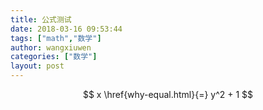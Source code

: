```yaml
---
title: 公式测试
date: 2018-03-16 09:53:44
tags: ["math","数学"]
author: wangxiuwen
categories: ["数学"]
layout: post
---
```


$$ x \href{why-equal.html}{=} y^2 + 1 $$